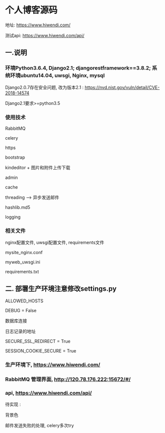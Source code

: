 # 个人博客源码
地址: https://www.hiwendi.com/

测试api: https://www.hiwendi.com/api/

## 一.说明

### 环境Python3.6.4, Django2.1; djangorestframework==3.8.2; 系统环境ubuntu14.04, uwsgi, Nginx, mysql

Django2.0.7存在安全问题, 改为版本2.1 : https://nvd.nist.gov/vuln/detail/CVE-2018-14574

Django2.1要求>=python3.5

### 使用技术

RabbitMQ

celery

https

bootstrap

kindeditor + 图片和附件上传下载

admin

cache

threading --> 异步发送邮件

hashlib.md5

logging


### 相关文件

nginx配置文件, uwsgi配置文件, requirements文件

mysite_nginx.conf

myweb_uwsgi.ini

requirements.txt


## 二. 部署生产环境注意修改settings.py

ALLOWED_HOSTS

DEBUG = False

数据库连接

日志记录的地址

SECURE_SSL_REDIRECT = True

SESSION_COOKIE_SECURE = True


### 生产环境下, https://www.hiwendi.com/
### RabbitMQ 管理界面, http://120.78.176.222:15672/#/
### api, https://www.hiwendi.com/api/


待实现 :

背景色

邮件发送失败的处理, celery多次try
